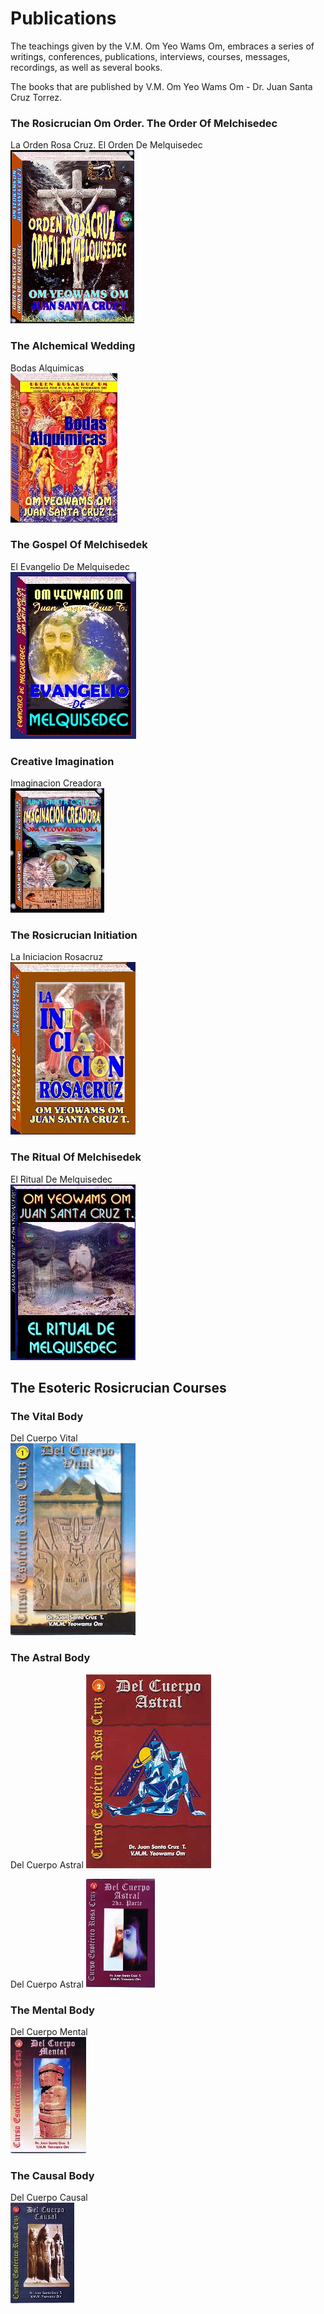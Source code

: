# Publications

The teachings given by the V.M. Om Yeo Wams Om, embraces a series of writings, conferences, publications, interviews, courses, messages, recordings, as well as several books.  

The books that are published by V.M. Om Yeo Wams Om - Dr. Juan Santa Cruz Torrez.  

### The Rosicrucian Om Order. The Order Of Melchisedec

La Orden Rosa Cruz. El Orden De Melquisedec  
![Book](/assets/img/book_orc_om.jpg)  
  
### The Alchemical Wedding

Bodas Alquimicas  
![Book](/assets/img/book_alquimicas.jpg)  
  
### The Gospel Of Melchisedek

El Evangelio De Melquisedec  
![Book](/assets/img/book_evangelio.jpg)  
  
### Creative Imagination

Imaginacion Creadora  
![Book](/assets/img/book_imaginacion.jpg)  
  
### The Rosicrucian Initiation

La Iniciacion Rosacruz  
![Book](/assets/img/book_iniciacion.jpg)  
  
### The Ritual Of Melchisedek

El Ritual De Melquisedec  
![Book](/assets/img/book_ritual.jpg)  

## The Esoteric Rosicrucian Courses

### The Vital Body

Del Cuerpo Vital  
![Book](/assets/img/book_cuerpo_vital.jpg)  

### The Astral Body

Del Cuerpo Astral
![Book](/assets/img/book_cuerpo_astral_1.jpg)  
  
Del Cuerpo Astral 
![Book](/assets/img/book_cuerpo_astral_2.jpg)  
  
### The Mental Body
  
Del Cuerpo Mental  
![Book](/assets/img/book_cuerpo_mental.jpg)  
  
### The Causal Body
  
Del Cuerpo Causal  
![Book](/assets/img/book_cuerpo_causal.jpg)  
